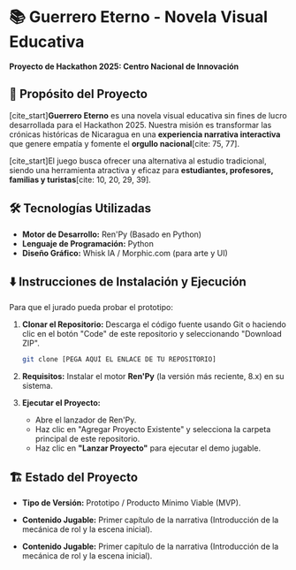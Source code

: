 # 📚 Guerrero Eterno - Novela Visual Educativa

**Proyecto de Hackathon 2025: Centro Nacional de Innovación**

## 🎯 Propósito del Proyecto

[cite_start]**Guerrero Eterno** es una novela visual educativa sin fines de lucro desarrollada para el Hackathon 2025. Nuestra misión es transformar las crónicas históricas de Nicaragua en una **experiencia narrativa interactiva** que genere empatía y fomente el **orgullo nacional**[cite: 75, 77].

[cite_start]El juego busca ofrecer una alternativa al estudio tradicional, siendo una herramienta atractiva y eficaz para **estudiantes, profesores, familias y turistas**[cite: 10, 20, 29, 39].

## 🛠️ Tecnologías Utilizadas

* **Motor de Desarrollo:** Ren'Py (Basado en Python)
* **Lenguaje de Programación:** Python
* **Diseño Gráfico:** Whisk IA / Morphic.com (para arte y UI)

## ⬇️ Instrucciones de Instalación y Ejecución

Para que el jurado pueda probar el prototipo:

1.  **Clonar el Repositorio:** Descarga el código fuente usando Git o haciendo clic en el botón "Code" de este repositorio y seleccionando "Download ZIP".

    ```bash
    git clone [PEGA AQUÍ EL ENLACE DE TU REPOSITORIO]
    ```

2.  **Requisitos:** Instalar el motor **Ren'Py** (la versión más reciente, 8.x) en su sistema.
3.  **Ejecutar el Proyecto:**
    * Abre el lanzador de Ren'Py.
    * Haz clic en "Agregar Proyecto Existente" y selecciona la carpeta principal de este repositorio.
    * Haz clic en **"Lanzar Proyecto"** para ejecutar el demo jugable.

## 🏗️ Estado del Proyecto

* **Tipo de Versión:** Prototipo / Producto Mínimo Viable (MVP).
* **Contenido Jugable:** Primer capítulo de la narrativa (Introducción de la mecánica de rol y la escena inicial).

* **Contenido Jugable:** Primer capítulo de la narrativa (Introducción de la mecánica de rol y la escena inicial).

